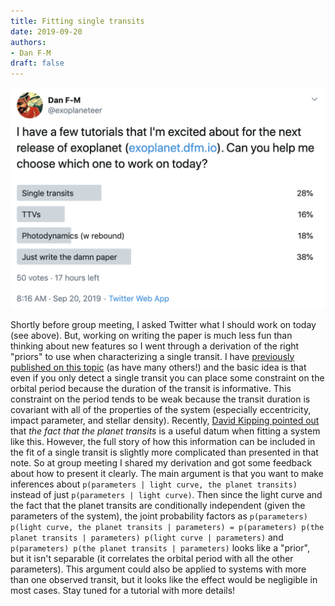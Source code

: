 ```yaml
---
title: Fitting single transits
date: 2019-09-20
authors:
- Dan F-M
draft: false
---
```


![img](/fig/2019-09-20.png)

Shortly before group meeting, I asked Twitter what I should work on today (see above).
But, working on writing the paper is much less fun than thinking about new features so I went through a derivation of the right "priors" to use when characterizing a single transit.
I have [previously published on this topic](https://arxiv.org/abs/1607.08237) (as have many others!) and the basic idea is that even if you only detect a single transit you can place some constraint on the orbital period because the duration of the transit is informative.
This constraint on the period tends to be weak because the transit duration is covariant with all of the properties of the system (especially eccentricity, impact parameter, and stellar density).
Recently, [David Kipping pointed out](https://iopscience.iop.org/article/10.3847/2515-5172/aaf50c) that *the fact that the planet transits* is a useful datum when fitting a system like this.
However, the full story of how this information can be included in the fit of a single transit is slightly more complicated than presented in that note.
So at group meeting I shared my derivation and got some feedback about how to present it clearly.
The main argument is that you want to make inferences about `p(parameters | light curve, the planet transits)` instead of just `p(parameters | light curve)`.
Then since the light curve and the fact that the planet transits are conditionally independent (given the parameters of the system), the joint probability factors as `p(parameters) p(light curve, the planet transits | parameters) = p(parameters) p(the planet transits | parameters) p(light curve | parameters)` and `p(parameters) p(the planet transits | parameters)` looks like a "prior", but it isn't separable (it correlates the orbital period with all the other parameters).
This argument could also be applied to systems with more than one observed transit, but it looks like the effect would be negligible in most cases.
Stay tuned for a tutorial with more details!
